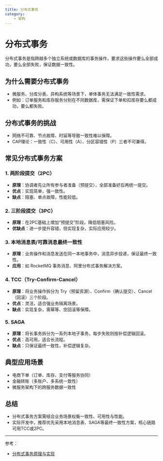 ```yaml
---
title: 分布式事务
category:
    - 架构
---
```


# 分布式事务

分布式事务是指跨越多个独立系统或数据库的事务操作，要求这些操作要么全部成功，要么全部失败，保证数据一致性。

## 为什么需要分布式事务
- 微服务、分库分表、异构系统等场景下，单体事务无法满足一致性需求。
- 例如：订单服务和库存服务分别在不同数据库，需保证下单和扣库存要么都成功，要么都失败。

## 分布式事务的挑战
- 网络不可靠、节点故障、时延等导致一致性难以保障。
- CAP理论：一致性（C）、可用性（A）、分区容错性（P）三者不可兼得。

## 常见分布式事务方案

### 1. 两阶段提交（2PC）
- **原理**：协调者先让所有参与者准备（预提交），全部准备好后再统一提交。
- **优点**：实现简单，强一致性。
- **缺点**：阻塞、单点故障，性能较低。

### 2. 三阶段提交（3PC）
- **原理**：在2PC基础上增加“预提交”阶段，降低阻塞风险。
- **优缺点**：进一步提升容错，但实现复杂，实际应用较少。

### 3. 本地消息表/可靠消息最终一致性
- **原理**：业务操作和消息发送在同一本地事务中，消息异步投递，保证最终一致性。
- **应用**：如 RocketMQ 事务消息、阿里分布式事务解决方案。

### 4. TCC（Try-Confirm-Cancel）
- **原理**：将业务操作拆分为 Try（预留资源）、Confirm（确认提交）、Cancel（回滚）三个阶段。
- **优点**：灵活，适合强业务隔离场景。
- **缺点**：实现复杂，需幂等、空回滚等保障。

### 5. SAGA
- **原理**：将长事务拆分为一系列本地子事务，每步失败则按补偿逻辑回滚。
- **优点**：高可用，适合长流程。
- **缺点**：只保证最终一致性，补偿逻辑复杂。

## 典型应用场景
- 电商下单（订单、库存、支付等服务协同）
- 金融转账（多账户、多系统一致性）
- 微服务架构下的跨服务数据一致性

## 总结
- 分布式事务方案需结合业务场景权衡一致性、可用性与性能。
- 实际开发中，推荐优先采用本地消息表、SAGA等最终一致性方案，核心链路可用TCC或2PC。

---

参考：
- [分布式事务原理与实现](https://www.cnblogs.com/crazymakercircle/p/13917517.html)
